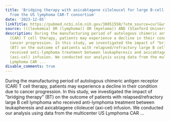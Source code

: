 ```yaml
---
title: 'Bridging therapy with axicabtagene ciloleucel for large B-cell lymphoma: Results
  from the US lymphoma CAR-T consortium'
date: '2023-12-05'
linkTitle: https://pubmed.ncbi.nlm.nih.gov/38051550/?utm_source=curl&utm_medium=rss&utm_campaign=pubmed-2&utm_content=1Rkszs2HVZ2RHP33OibaNFew6VK-LzjJWTD4GwmLlk8B-wCceh&fc=20220923065203&ff=20231206170832&v=2.17.9.post6+86293ac
source: (((leukemia) OR (lymphoma)) OR (myeloma)) AND (Stanford University[Affiliation])
description: During the manufacturing period of autologous chimeric antigen receptor
  (CAR) T cell therapy, patients may experience a decline in their condition due to
  cancer progression. In this study, we investigated the impact of "bridging therapy"
  (BT) on the outcome of patients with relapsed/refractory large B cell lymphoma who
  received anti-lymphoma treatment between leukapheresis and axicabtagene ciloleucel
  (axi-cel) infusion. We conducted our analysis using data from the multicenter US
  Lymphoma CAR ...
disable_comments: true
---
```

During the manufacturing period of autologous chimeric antigen receptor (CAR) T cell therapy, patients may experience a decline in their condition due to cancer progression. In this study, we investigated the impact of "bridging therapy" (BT) on the outcome of patients with relapsed/refractory large B cell lymphoma who received anti-lymphoma treatment between leukapheresis and axicabtagene ciloleucel (axi-cel) infusion. We conducted our analysis using data from the multicenter US Lymphoma CAR ...
